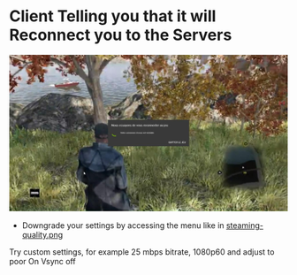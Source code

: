 # Client Telling you that it will Reconnect you to the Servers

![Reconnect](reconnect.jpg)

- Downgrade your settings by accessing the menu like in [steaming-quality.png](streaming-quality.png)

Try custom settings, for example 25 mbps bitrate, 1080p60 and adjust to poor On Vsync off
